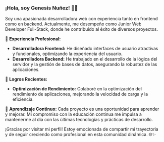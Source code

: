 ### ¡Hola, soy Genesis Nuñez! 👋😄

Soy una apasionada desarrolladora web con experiencia tanto en frontend como en backend. Actualmente, me desempeño como Junior Web Developer Full-Stack, donde he contribuido al éxito de diversos proyectos.

💼 **Experiencia Profesional:**
- **Desarrolladora Frontend:** He diseñado interfaces de usuario atractivas y funcionales, optimizando la experiencia del usuario.
- **Desarrolladora Backend:** He trabajado en el desarrollo de la lógica del servidor y la gestión de bases de datos, asegurando la robustez de las aplicaciones.

🚀 **Logros Recientes:**
- **Optimización de Rendimiento:** Colaboré en la optimización del rendimiento de aplicaciones, mejorando la velocidad de carga y la eficiencia.

🌱 **Aprendizaje Continuo:**
Cada proyecto es una oportunidad para aprender y mejorar. Mi compromiso con la educación continua me impulsa a mantenerme al día con las últimas tecnologías y prácticas de desarrollo.

¡Gracias por visitar mi perfil! Estoy emocionada de compartir mi trayectoria y de seguir creciendo como profesional en esta comunidad dinámica. 🌐✨

<!--
**genesis-nf/genesis-nf** is a ✨ _special_ ✨ repository because its `README.md` (this file) appears on your GitHub profile.

Here are some ideas to get you started:

- 🔭 I’m currently working on ...
- 🌱 I’m currently learning ...
- 👯 I’m looking to collaborate on ...
- 🤔 I’m looking for help with ...
- 💬 Ask me about ...
- 📫 How to reach me: ...
-  Pronouns: ...
-  Fun fact: ...
-->
